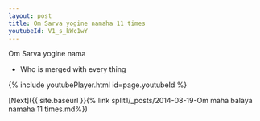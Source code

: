 ```yaml
---
layout: post
title: Om Sarva yogine namaha 11 times
youtubeId: V1_s_kWc1wY
---
```

 
 
Om Sarva yogine nama 
 
 -  Who is merged with every thing 
 
  
 
  
 
 
 
 
 
 


{% include youtubePlayer.html id=page.youtubeId %}
 
[Next]({{ site.baseurl }}{% link  split1/_posts/2014-08-19-Om maha balaya namaha 11 times.md%})
 
